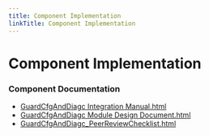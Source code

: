 ```yaml
---
title: Component Implementation
linkTitle: Component Implementation
---
```


# Component Implementation
### Component Documentation

- [GuardCfgAndDiagc Integration Manual.html](doc/GuardCfgAndDiagc%20Integration%20Manual.html)
- [GuardCfgAndDiagc Module Design Document.html](doc/GuardCfgAndDiagc%20Module%20Design%20Document.html)
- [GuardCfgAndDiagc_PeerReviewChecklist.html](doc/GuardCfgAndDiagc_PeerReviewChecklist.html)

